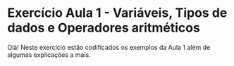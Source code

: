 # Exercício Aula 1 - Variáveis, Tipos de dados e Operadores aritméticos 

Olá! Neste exercício estão codificados os exemplos da Aula 1 além de algumas explicações a mais.
